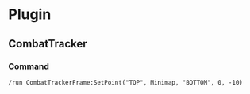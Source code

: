 # Plugin

## CombatTracker

### Command

```
/run CombatTrackerFrame:SetPoint("TOP", Minimap, "BOTTOM", 0, -10)
```

